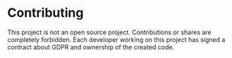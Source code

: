 Contributing
============

This project is not an open source project.
Contributions or shares are completely forbidden.
Each developer working on this project has signed a contract about GDPR and ownership of the created code.
